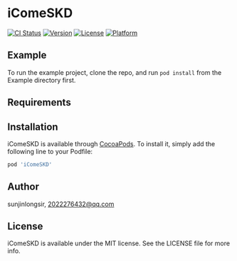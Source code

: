 # iComeSKD

[![CI Status](https://img.shields.io/travis/sunjinlongsir/iComeSKD.svg?style=flat)](https://travis-ci.org/sunjinlongsir/iComeSKD)
[![Version](https://img.shields.io/cocoapods/v/iComeSKD.svg?style=flat)](https://cocoapods.org/pods/iComeSKD)
[![License](https://img.shields.io/cocoapods/l/iComeSKD.svg?style=flat)](https://cocoapods.org/pods/iComeSKD)
[![Platform](https://img.shields.io/cocoapods/p/iComeSKD.svg?style=flat)](https://cocoapods.org/pods/iComeSKD)

## Example

To run the example project, clone the repo, and run `pod install` from the Example directory first.

## Requirements

## Installation

iComeSKD is available through [CocoaPods](https://cocoapods.org). To install
it, simply add the following line to your Podfile:

```ruby
pod 'iComeSKD'
```

## Author

sunjinlongsir, 2022276432@qq.com

## License

iComeSKD is available under the MIT license. See the LICENSE file for more info.

